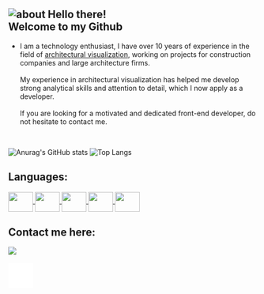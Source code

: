 ## <img width="45" alt="about" src="https://raw.github.com/elizarov/elizarov/master/about.png"> Hello there!<br>Welcome to my Github

- I am a technology enthusiast, I have over 10 years of experience in the field of <a href="https://www.behance.net/inside3d" target="_blank">architectural visualization</a>, working on projects for construction companies and large architecture firms.
<br><br>My experience in architectural visualization has helped me develop strong analytical skills and attention to detail, which I now apply as a developer.<br><br>
If you are looking for a motivated and dedicated front-end developer, do not hesitate to contact me.<br>
<br>
 </a>

<div align="left">

![Anurag's GitHub stats](https://github-readme-stats.vercel.app/api?username=cguiama&show_icons=false&theme=nord&hide=contribs&bg_color=00000000)
![Top Langs](https://github-readme-stats.vercel.app/api/top-langs/?username=cguiama&theme=nord&layout=compact&bg_color=00000000)

</div>

 ## Languages:
 <div style="display: inline_block">
   <a href="https://github.com/cguiama?tab=repositories" target="_blank">
    <img src="https://cdn.jsdelivr.net/gh/devicons/devicon/icons/linux/linux-original.svg" width="50" height="40" img align="center" />
    <img src="https://cdn.jsdelivr.net/gh/devicons/devicon/icons/git/git-original.svg" width="50" height="40" img align="center" />
   <a href="https://github.com/cguiama/C-lang">
    <img src="https://cdn.jsdelivr.net/gh/devicons/devicon/icons/c/c-plain.svg" width="50" height="40" img align="center" />
    </a>
   <a href="https://github.com/cguiama/jsinicio" target="_blank">
    <img src="https://cdn.jsdelivr.net/gh/devicons/devicon/icons/javascript/javascript-original.svg" width="50" height="40" img align="center" /> 
   </a>
   <a href="https://github.com/cguiama/javabydio" target="_blank">
    <img src="https://cdn.jsdelivr.net/gh/devicons/devicon/icons/java/java-plain.svg" width="50" height="40" img align="center" />
   </a>
 </div>
 
## Contact me here:
<p>  
<a href="https://www.linkedin.com/in/cguiama/" target="_blank">
<img src="https://img.shields.io/badge/-LinkedIn-%230077B5?style=for-the-badge&logo=linkedin&logoColor=white">
</a>
</p>
<p>
<a href="https://github.com/cguiama" target="_blank">
<img src="https://github.com/cguiama/cguiama/blob/main/iconmonstr-github-1.png" width="50" height="50">
</a>
</p>
